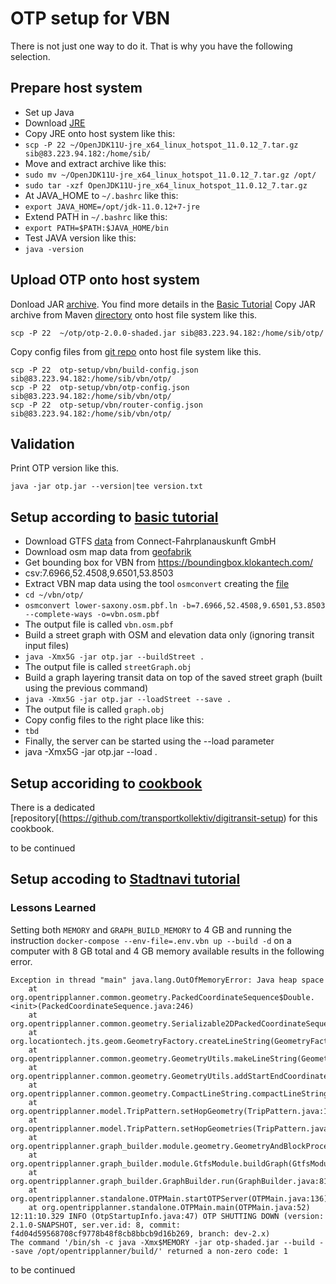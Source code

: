 # OTP setup for VBN
There is not just one way to do it.
That is why you have the following selection.

## Prepare host system
* Set up Java
 * Download [JRE](https://adoptopenjdk.net/?variant=openjdk11&jvmVariant=hotspot)
 * Copy JRE onto host system like this:
  * ```scp -P 22 ~/OpenJDK11U-jre_x64_linux_hotspot_11.0.12_7.tar.gz sib@83.223.94.182:/home/sib/```
 * Move and extract archive like this:
  * ```sudo mv ~/OpenJDK11U-jre_x64_linux_hotspot_11.0.12_7.tar.gz /opt/```
  * ```sudo tar -xzf OpenJDK11U-jre_x64_linux_hotspot_11.0.12_7.tar.gz```
 * At JAVA_HOME to ```~/.bashrc``` like this:
  * ```export JAVA_HOME=/opt/jdk-11.0.12+7-jre```
 * Extend PATH in ```~/.bashrc``` like this:
  * ```export PATH=$PATH:$JAVA_HOME/bin```
 * Test JAVA version like this:
  * ```java -version```

## Upload OTP onto host system
Donload JAR [archive](https://repo1.maven.org/maven2/org/opentripplanner/otp/2.0.0/).
You find  more details in the [Basic Tutorial](http://docs.opentripplanner.org/en/latest/Basic-Tutorial/)
Copy JAR archive from Maven [directory](https://repo1.maven.org/maven2/org/opentripplanner/otp/2.0.0/) onto host file system like this.

```
scp -P 22  ~/otp/otp-2.0.0-shaded.jar sib@83.223.94.182:/home/sib/otp/
```

Copy config files from [git repo](https://github.com/Stefan-Begerad/otp-setup) onto host file system like this.

```
scp -P 22  otp-setup/vbn/build-config.json sib@83.223.94.182:/home/sib/vbn/otp/
scp -P 22  otp-setup/vbn/otp-config.json sib@83.223.94.182:/home/sib/vbn/otp/
scp -P 22  otp-setup/vbn/router-config.json sib@83.223.94.182:/home/sib/vbn/otp/
```
## Validation
Print OTP version like this.

```
java -jar otp.jar --version|tee version.txt
```

## Setup according to [basic tutorial](http://docs.opentripplanner.org/en/latest/Basic-Tutorial/)
* Download GTFS [data](vbn.gtfs.zip) from Connect-Fahrplanauskunft GmbH
* Download osm map data from [geofabrik](lower-saxony.osm.pbf.ln)
* Get bounding box for VBN from https://boundingbox.klokantech.com/
 * csv:7.6966,52.4508,9.6501,53.8503
* Extract VBN map data using the tool `osmconvert` creating the [file](vbn.osm.pbf)
 * `cd ~/vbn/otp/`
 * `osmconvert lower-saxony.osm.pbf.ln -b=7.6966,52.4508,9.6501,53.8503 --complete-ways -o=vbn.osm.pbf`
 * The output file is called `vbn.osm.pbf`
* Build a street graph with OSM and elevation data only (ignoring transit input files)
 * `java -Xmx5G -jar otp.jar --buildStreet .`
 * The output file is called `streetGraph.obj`
* Build a graph layering transit data on top of the saved street graph (built using the previous command)
 * `java -Xmx5G -jar otp.jar --loadStreet --save .`
 * The output file is called `graph.obj`
* Copy config files to the right place like this:
 * ```tbd```
* Finally, the server can be started using the --load parameter
 * java -Xmx5G -jar otp.jar --load .

## Setup accoriding to [cookbook](https://transportkollektiv.github.io/digitransit-setup/index.html)
There is a dedicated [repository[(https://github.com/transportkollektiv/digitransit-setup) for this cookbook.

to be continued

## Setup accoding to [Stadtnavi tutorial](https://github.com/stadtnavi/stadtnavi-tutorial)

### Lessons Learned
Setting both `MEMORY` and `GRAPH_BUILD_MEMORY` to 4 GB and running the instruction ```docker-compose --env-file=.env.vbn up --build -d``` on a computer with 8 GB total and 4 GB memory available results in the following error.

```
Exception in thread "main" java.lang.OutOfMemoryError: Java heap space
	at org.opentripplanner.common.geometry.PackedCoordinateSequence$Double.<init>(PackedCoordinateSequence.java:246)
	at org.opentripplanner.common.geometry.Serializable2DPackedCoordinateSequenceFactory.create(Serializable2DPackedCoordinateSequenceFactory.java:15)
	at org.locationtech.jts.geom.GeometryFactory.createLineString(GeometryFactory.java:573)
	at org.opentripplanner.common.geometry.GeometryUtils.makeLineString(GeometryUtils.java:53)
	at org.opentripplanner.common.geometry.GeometryUtils.addStartEndCoordinatesToLineString(GeometryUtils.java:71)
	at org.opentripplanner.common.geometry.CompactLineString.compactLineString(CompactLineString.java:110)
	at org.opentripplanner.model.TripPattern.setHopGeometry(TripPattern.java:163)
	at org.opentripplanner.model.TripPattern.setHopGeometries(TripPattern.java:158)
	at org.opentripplanner.graph_builder.module.geometry.GeometryAndBlockProcessor.run(GeometryAndBlockProcessor.java:161)
	at org.opentripplanner.graph_builder.module.GtfsModule.buildGraph(GtfsModule.java:153)
	at org.opentripplanner.graph_builder.GraphBuilder.run(GraphBuilder.java:81)
	at org.opentripplanner.standalone.OTPMain.startOTPServer(OTPMain.java:136)
	at org.opentripplanner.standalone.OTPMain.main(OTPMain.java:52)
12:11:10.329 INFO (OtpStartupInfo.java:47) OTP SHUTTING DOWN (version: 2.1.0-SNAPSHOT, ser.ver.id: 8, commit: f4d04d59568708cf9778b48f8cb8bbcb9d16b269, branch: dev-2.x)
The command '/bin/sh -c java -Xmx$MEMORY -jar otp-shaded.jar --build --save /opt/opentripplanner/build/' returned a non-zero code: 1
```

to be continued
